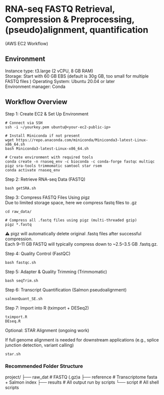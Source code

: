 # RNA-seq FASTQ Retrieval, Compression & Preprocessing, (pseudo)alignment, quantification
 (AWS EC2 Workflow)

## Environment
Instance type: t3.large (2 vCPU, 8 GB RAM)  
Storage: Start with 60 GB EBS (default is 30g GB, too small for multiple FASTQ files  )
Operating System: Ubuntu 20.04 or later  
Environment manager: Conda  

## Workflow Overview
Step 1: Create EC2 & Set Up Environment

```
# Connect via SSH
ssh -i ~/yourkey.pem ubuntu@<your-ec2-public-ip>

# Install Miniconda if not present
wget https://repo.anaconda.com/miniconda/Miniconda3-latest-Linux-x86_64.sh
bash Miniconda3-latest-Linux-x86_64.sh

# Create environment with required tools
conda create -n rnaseq_env -c bioconda -c conda-forge fastqc multiqc pigz sra-tools trimmomatic samtool star rsem
conda activate rnaseq_env

```

Step 2: Retrieve RNA-seq Data (FASTQ)

```
bash getSRA.sh
```

Step 3: Compress FASTQ Files Using pigz  
Due to limited storage space, here we compress fastq files to .gz

```
cd raw_data/

# Compress all .fastq files using pigz (multi-threaded gzip)
pigz *.fastq
```

⚠️ pigz will automatically delete original .fastq files after successful compression.  
Each 9–11 GB FASTQ will typically compress down to ~2.5–3.5 GB .fastq.gz.  

Step 4: Quality Control (FastQC)

```
bash fastqc.sh

```

Step 5: Adapter & Quality Trimming (Trimmomatic)

```
bash seqTrim.sh
```

Step 6: Transcript Quantification (Salmon pseudoalignment)
```
salmonQuant_SE.sh
```

Step 7: Import into R (tximport + DESeq2)
```
tximport.R
DEseq.R
```

Optional: STAR Alignment (ongoing work)  

If full genome alignment is needed for downstream applications (e.g., splice junction detection, variant calling)

```
star.sh
```

### Recommended Folder Structure
project/
├── raw_dat              # FASTQ (.gz)a
├── reference            # Transcriptome fasta + Salmon index
├── results              # All output run by scripts
└── script               # All shell scripts





